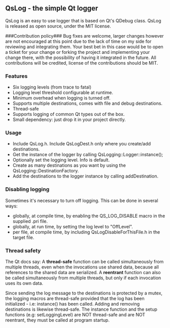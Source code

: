 ## QsLog - the simple Qt logger ##
QsLog is an easy to use logger that is based on Qt's QDebug class. QsLog is released as open source, under the MIT license. 

###Contribution policy###
Bug fixes are welcome, larger changes however are not encouraged at this point due to the lack of time on my side for reviewing and integrating them. Your best bet in this case would be to open a ticket for your change or forking the project and implementing your change there, with the possibility of having it integrated in the future. 
All contributions will be credited, license of the contributions should be MIT. 

### Features ###
* Six logging levels (from trace to fatal)
* Logging level threshold configurable at runtime.
* Minimum overhead when logging is turned off.
* Supports multiple destinations, comes with file and debug destinations.
* Thread-safe
* Supports logging of common Qt types out of the box.
* Small dependency: just drop it in your project directly.

### Usage ###
* Include QsLog.h. Include QsLogDest.h only where you create/add destinations.
* Get the instance of the logger by calling QsLogging::Logger::instance();
* Optionally set the logging level. Info is default.
* Create as many destinations as you want by using the QsLogging::DestinationFactory.
* Add the destinations to the logger instance by calling addDestination.

### Disabling logging ###
Sometimes it's necessary to turn off logging. This can be done in several ways:

* globally, at compile time, by enabling the QS_LOG_DISABLE macro in the supplied .pri file.
* globally, at run time, by setting the log level to "OffLevel".
* per file, at compile time, by including QsLogDisableForThisFile.h in the target file.

### Thread safety ###
The Qt docs say: 
A **thread-safe** function can be called simultaneously from multiple threads, even when the invocations use shared data, because all references to the shared data are serialized.
A **reentrant** function can also be called simultaneously from multiple threads, but only if each invocation uses its own data.

Since sending the log message to the destinations is protected by a mutex, the logging macros are thread-safe provided that the log has been initialized - i.e: instance() has been called. Adding and removing destinations is likewise thread-safe.
The instance function and the setup functions (e.g: setLoggingLevel) are NOT thread-safe and are NOT reentrant, they must be called at program startup.
